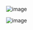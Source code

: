 ![image](https://github.com/mlandeo1/CPE332/assets/123087304/2bb16f22-291d-4217-98c1-b33383723b0e)

![image](https://github.com/mlandeo1/CPE332/assets/123087304/31d6faea-115a-49c6-a33d-c8e30362ea4c)
